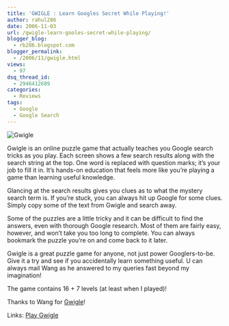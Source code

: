 ```yaml
---
title: 'GWIGLE : Learn Googles Secret While Playing!'
author: rahul286
date: 2006-11-03
url: /gwigle-learn-gooles-secret-while-playing/
blogger_blog:
  - rb286.blogspot.com
blogger_permalink:
  - /2006/11/gwigle.html
views:
  - 97
dsq_thread_id:
  - 2946412689
categories:
  - Reviews
tags:
  - Google
  - Google Search
---
```

<img class="wp-image-51304" alt="Gwigle" src="http://cdn.devilsworkshop.org/files/2007/10/gwigle.jpg" />

Gwigle is an online puzzle game that actually teaches you Google search tricks as you play. Each screen shows a few search results along with the search string at the top. One word is replaced with question marks; it&#8217;s your job to fill it in. It&#8217;s hands-on education that feels more like you&#8217;re playing a game than learning useful knowledge.

Glancing at the search results gives you clues as to what the mystery search term is. If you&#8217;re stuck, you can always hit up Google for some clues. Simply copy some of the text from Gwigle and search away.

Some of the puzzles are a little tricky and it can be difficult to find the answers, even with thorough Google research. Most of them are fairly easy, however, and won&#8217;t take you too long to complete. You can always bookmark the puzzle you&#8217;re on and come back to it later.

Gwigle is a great puzzle game for anyone, not just power Googlers-to-be. Give it a try and see if you accidentally learn something useful. U can always mail Wang as he answered to my queries fast beyond my imagination!

The game contains 16 + 7 levels (at least when I played)!

Thanks to Wang for <a href="http://gwigle.varten.net/" onclick="_gaq.push(['_trackEvent', 'outbound-article', 'http://gwigle.varten.net/', 'Gwigle']);" >Gwigle</a>!

Links: <a href="http://gwigle.varten.net/" onclick="_gaq.push(['_trackEvent', 'outbound-article', 'http://gwigle.varten.net/', 'Play Gwigle']);" >Play Gwigle</a>
